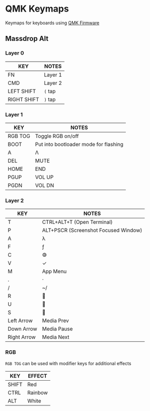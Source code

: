 # QMK Keymaps

Keymaps for keyboards using [QMK Firmware](https://github.com/qmk/qmk_firmware)

## Massdrop Alt

### Layer 0

| KEY         | NOTES   |
| ----------- | ------- |
| FN          | Layer 1 |
| CMD         | Layer 2 |
| LEFT SHIFT  | `(` tap |
| RIGHT SHIFT | `)` tap |

### Layer 1

| KEY     | NOTES                                 |
| ------- | ------------------------------------- |
| RGB TOG | Toggle RGB on/off                     |
| BOOT    | Put into bootloader mode for flashing |
| A       | Λ                                     |
| DEL     | MUTE                                  |
| HOME    | END                                   |
| PGUP    | VOL UP                                |
| PGDN    | VOL DN                                |

### Layer 2

| KEY         | NOTES                                |
| ----------- | ------------------------------------ |
| T           | CTRL+ALT+T (Open Terminal)           |
| P           | ALT+PSCR (Screenshot Focused Window) |
| A           | λ                                    |
| F           | ƒ                                    |
| C           | 🄯                                    |
| V           | ✓                                    |
| M           | App Menu                             |
| .           | ·                                    |
| /           | ~/                                   |
| R           | 🦀                                   |
| U           | 🐧                                   |
| S           | 🐍                                   |
| Left Arrow  | Media Prev                           |
| Down Arrow  | Media Pause                          |
| Right Arrow | Media Next                           |

### RGB

`RGB TOG` can be used with modifier keys for additional effects

| KEY   | EFFECT  |
| ----- | ------- |
| SHIFT | Red     |
| CTRL  | Rainbow |
| ALT   | White   |
